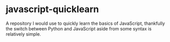 # javascript-quicklearn

A repository I would use to quickly learn the basics of JavaScript, thankfully the switch between Python and JavaScript aside from some syntax is relatively simple.
